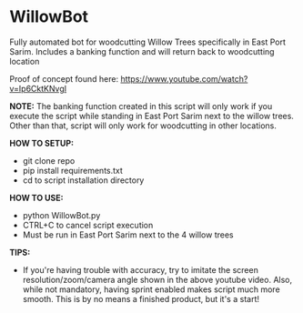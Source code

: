 # WillowBot
Fully automated bot for woodcutting Willow Trees specifically in East Port Sarim. Includes a banking function and will return back to woodcutting location

Proof of concept found here:
https://www.youtube.com/watch?v=Ip6CktKNvgI


**NOTE:** 
The banking function created in this script will only work if you execute the script while standing in East Port Sarim next to the willow trees. Other than that, script will only work for woodcutting in other locations.


**HOW TO SETUP:**
- git clone repo
- pip install requirements.txt
- cd to script installation directory

**HOW TO USE:**
- python WillowBot.py
- CTRL+C to cancel script execution
- Must be run in East Port Sarim next to the 4 willow trees

**TIPS:**
- If you're having trouble with accuracy, try to imitate the screen resolution/zoom/camera angle shown in the above youtube video. Also, while not mandatory, having sprint enabled makes script much more smooth. This is by no means a finished product, but it's a start!
